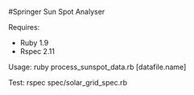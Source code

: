 #Springer Sun Spot Analyser

Requires: 
 * Ruby 1.9
 * Rspec 2.11

Usage:
    ruby process_sunspot_data.rb [datafile.name]

Test:
   rspec spec/solar_grid_spec.rb